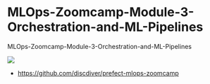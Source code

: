 # MLOps-Zoomcamp-Module-3-Orchestration-and-ML-Pipelines
MLOps-Zoomcamp-Module-3-Orchestration-and-ML-Pipelines

![](https://i.ibb.co/TK61y6H/download.png)


- https://github.com/discdiver/prefect-mlops-zoomcamp
